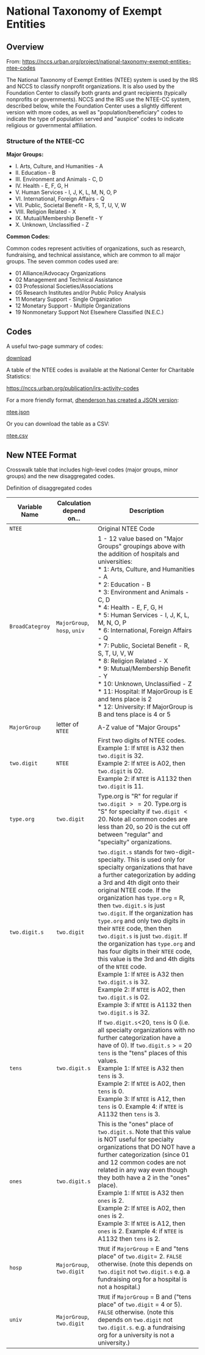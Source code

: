 # National Taxonomy of Exempt Entities


## Overview 

From: https://nccs.urban.org/project/national-taxonomy-exempt-entities-ntee-codes

The National Taxonomy of Exempt Entities (NTEE) system is used by the IRS and NCCS to classify nonprofit organizations. It is also used by the Foundation Center to classify both grants and grant recipients (typically nonprofits or governments).  NCCS and the IRS use the NTEE-CC system, described below, while the Foundation Center uses a slightly different version with more codes, as well as "population/beneficiary" codes to indicate the type of population served and "auspice" codes to indicate religious or governmental affiliation.


### Structure of the NTEE-CC

**Major Groups:**

* I. Arts, Culture, and Humanities - A
* II. Education - B
* III. Environment and Animals - C, D
* IV. Health - E, F, G, H
* V. Human Services - I, J, K, L, M, N, O, P
* VI. International, Foreign Affairs - Q
* VII. Public, Societal Benefit - R, S, T, U, V, W
* VIII. Religion Related - X
* IX. Mutual/Membership Benefit - Y
* X. Unknown, Unclassified - Z

**Common Codes:** 

Common codes represent activities of organizations, such as research, fundraising, and technical assistance, which are common to all major groups. The seven common codes used are:

* 01 Alliance/Advocacy Organizations  
* 02 Management and Technical Assistance  
* 03 Professional Societies/Associations  
* 05 Research Institutes and/or Public Policy Analysis 
* 11 Monetary Support - Single Organization  
* 12 Monetary Support - Multiple Organizations  
* 19 Nonmonetary Support Not Elsewhere Classified (N.E.C.)  

## Codes

A useful two-page summary of codes: 

[download](https://github.com/Nonprofit-Open-Data-Collective/machine_learning_mission_codes/raw/master/docs/assets/NTEE_Two_Page_2005.pdf)

A table of the NTEE codes is available at the National Center for Charitable Statistics: 

https://nccs.urban.org/publication/irs-activity-codes

For a more friendly format, [dhenderson has created a JSON version](https://github.com/dhenderson/ntee): 

[ntee.json](https://raw.githubusercontent.com/Nonprofit-Open-Data-Collective/mission-taxonomies/main/NTEE/ntee.json)

Or you can download the table as a CSV:

[ntee.csv](https://github.com/Nonprofit-Open-Data-Collective/mission-taxonomies/blob/main/NTEE/ntee.csv)


## New NTEE Format

Crosswalk table that includes high-level codes (major groups, minor groups) and the new disaggregated codes. 

Definition of disaggregated codes 


| Variable Name | Calculation depend on... | Description | 
|---------------|-------------|----------------|
|`NTEE`         |             |  Original NTEE Code |
|`BroadCategroy` |`MajorGroup`, `hosp`, `univ` | 1 - 12 value based on "Major Groups" groupings above with the addition of hospitals and universities: <br/>* 1: Arts, Culture, and Humanities - A <br/> * 2: Education - B <br/> * 3: Environment and Animals - C, D <br/> * 4: Health - E, F, G, H <br/> * 5: Human Services - I, J, K, L, M, N, O, P <br/> * 6: International, Foreign Affairs - Q <br/> * 7: Public, Societal Benefit - R, S, T, U, V, W <br/> * 8: Religion Related - X <br/> * 9: Mutual/Membership Benefit - Y <br/> * 10: Unknown, Unclassified - Z <br/> * 11: Hospital: If MajorGroup is E and tens place is 2 <br/> * 12: University: If MajorGroup is B and tens place is 4 or 5| 
|`MajorGroup  ` | letter of `NTEE` | A-Z value of "Major Groups" | 
|`two.digit`| `NTEE` | First two digits of NTEE codes. <br/> Example 1: If `NTEE` is A32 then `two.digit` is 32. <br/> Example 2: If `NTEE` is A02, then `two.digit` is 02. <br/> Example 2: if `NTEE` is A1132 then `two.digit` is 11.  |
|`type.org` | `two.digit` | Type.org is "R" for regular if `two.digit` $>=20$. Type.org is "S" for specialty if `two.digit` $<20$. Note all common codes are less than 20, so 20 is the cut off between "regular" and "specialty" organizations.  | 
|`two.digit.s` | `two.digit` | `two.digit.s` stands for two-digit-specialty. This is used only for specialty organizations that have a further categorization by adding a 3rd and 4th digit onto their original NTEE code. If the organization has `type.org` = R, then `two.digit.s` is just `two.digit`. If the organization has `type.org` and only two digits in their `NTEE` code, then  then `two.digit.s` is just `two.digit`.  If the organization has `type.org` and has four digits in their `NTEE` code, this value is the 3rd and 4th digits of the `NTEE` code. <br/> Example 1: If `NTEE` is A32 then `two.digit.s` is 32. <br/> Example 2: If `NTEE` is A02, then `two.digit.s` is 02. <br/> Example 3: if `NTEE` is A1132 then `two.digit.s` is 32.  |
`tens` |`two.digit.s` | If `two.digit.s`<20, `tens` is 0 (i.e. all specialty organizations with no further categorization have a have of 0). If `two.digit.s`$>=$ 20 `tens` is the "tens" places of this values. <br/> Example 1: If `NTEE` is A32 then `tens` is 3. <br/> Example 2: If `NTEE` is A02, then `tens` is 0. <br/> Example 3: If `NTEE` is A12, then `tens` is 0. Example 4: if `NTEE` is A1132 then `tens` is 3. |
`ones` | `two.digit.s` | This is the "ones" place of `two.digit.s`. Note that this value is NOT useful for specialty organizations that DO NOT have a further categorization (since 01 and 12 common codes are not related in any way even though they both have a 2 in the "ones" place). <br/> Example 1: If `NTEE` is A32 then `ones` is 2. <br/> Example 2: If `NTEE` is A02, then `ones` is 2. <br/> Example 3: If `NTEE` is A12, then `ones` is 2. Example 4: if `NTEE` is A1132 then `tens` is 2. |
`hosp` | `MajorGroup`, `two.digit` | `TRUE` if `MajorGroup` = E and "tens place"  of `two.digit`= 2. `FALSE` otherwise. (note this depends on `two.digit` not `two.digit.s` e.g. a fundraising org for a hospital is not a hospital.) | 
`univ` | `MajorGroup`, `two.digit` | `TRUE` if `MajorGroup` = B and ("tens place"  of `two.digit` = 4 or 5). `FALSE` otherwise.  (note this depends on `two.digit` not `two.digit.s`. e.g. a fundraising org for a university is not a university.) | 
